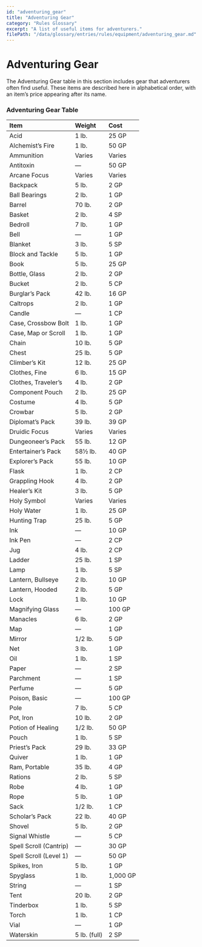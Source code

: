 ```yaml
---
id: "adventuring_gear"
title: "Adventuring Gear"
category: "Rules Glossary"
excerpt: "A list of useful items for adventurers."
filePath: "/data/glossary/entries/rules/equipment/adventuring_gear.md"
---
```

# Adventuring Gear
The Adventuring Gear table in this section includes gear that adventurers often find useful. These items are described here in alphabetical order, with an item’s price appearing after its name.

### Adventuring Gear Table
| Item | Weight | Cost |
|:---|:---|:---|
| Acid | 1 lb. | 25 GP |
| Alchemist’s Fire | 1 lb. | 50 GP |
| Ammunition | Varies | Varies |
| Antitoxin | — | 50 GP |
| Arcane Focus | Varies | Varies |
| Backpack | 5 lb. | 2 GP |
| Ball Bearings | 2 lb. | 1 GP |
| Barrel | 70 lb. | 2 GP |
| Basket | 2 lb. | 4 SP |
| Bedroll | 7 lb. | 1 GP |
| Bell | — | 1 GP |
| Blanket | 3 lb. | 5 SP |
| Block and Tackle | 5 lb. | 1 GP |
| Book | 5 lb. | 25 GP |
| Bottle, Glass | 2 lb. | 2 GP |
| Bucket | 2 lb. | 5 CP |
| Burglar’s Pack | 42 lb. | 16 GP |
| Caltrops | 2 lb. | 1 GP |
| Candle | — | 1 CP |
| Case, Crossbow Bolt | 1 lb. | 1 GP |
| Case, Map or Scroll | 1 lb. | 1 GP |
| Chain | 10 lb. | 5 GP |
| Chest | 25 lb. | 5 GP |
| Climber’s Kit | 12 lb. | 25 GP |
| Clothes, Fine | 6 lb. | 15 GP |
| Clothes, Traveler’s | 4 lb. | 2 GP |
| Component Pouch | 2 lb. | 25 GP |
| Costume | 4 lb. | 5 GP |
| Crowbar | 5 lb. | 2 GP |
| Diplomat’s Pack | 39 lb. | 39 GP |
| Druidic Focus | Varies | Varies |
| Dungeoneer’s Pack | 55 lb. | 12 GP |
| Entertainer’s Pack | 58½ lb. | 40 GP |
| Explorer’s Pack | 55 lb. | 10 GP |
| Flask | 1 lb. | 2 CP |
| Grappling Hook | 4 lb. | 2 GP |
| Healer’s Kit | 3 lb. | 5 GP |
| Holy Symbol | Varies | Varies |
| Holy Water | 1 lb. | 25 GP |
| Hunting Trap | 25 lb. | 5 GP |
| Ink | — | 10 GP |
| Ink Pen | — | 2 CP |
| Jug | 4 lb. | 2 CP |
| Ladder | 25 lb. | 1 SP |
| Lamp | 1 lb. | 5 SP |
| Lantern, Bullseye | 2 lb. | 10 GP |
| Lantern, Hooded | 2 lb. | 5 GP |
| Lock | 1 lb. | 10 GP |
| Magnifying Glass | — | 100 GP |
| Manacles | 6 lb. | 2 GP |
| Map | — | 1 GP |
| Mirror | 1/2 lb. | 5 GP |
| Net | 3 lb. | 1 GP |
| Oil | 1 lb. | 1 SP |
| Paper | — | 2 SP |
| Parchment | — | 1 SP |
| Perfume | — | 5 GP |
| Poison, Basic | — | 100 GP |
| Pole | 7 lb. | 5 CP |
| Pot, Iron | 10 lb. | 2 GP |
| Potion of Healing | 1/2 lb. | 50 GP |
| Pouch | 1 lb. | 5 SP |
| Priest’s Pack | 29 lb. | 33 GP |
| Quiver | 1 lb. | 1 GP |
| Ram, Portable | 35 lb. | 4 GP |
| Rations | 2 lb. | 5 SP |
| Robe | 4 lb. | 1 GP |
| Rope | 5 lb. | 1 GP |
| Sack | 1/2 lb. | 1 CP |
| Scholar’s Pack | 22 lb. | 40 GP |
| Shovel | 5 lb. | 2 GP |
| Signal Whistle | — | 5 CP |
| Spell Scroll (Cantrip) | — | 30 GP |
| Spell Scroll (Level 1) | — | 50 GP |
| Spikes, Iron | 5 lb. | 1 GP |
| Spyglass | 1 lb. | 1,000 GP |
| String | — | 1 SP |
| Tent | 20 lb. | 2 GP |
| Tinderbox | 1 lb. | 5 SP |
| Torch | 1 lb. | 1 CP |
| Vial | — | 1 GP |
| Waterskin | 5 lb. (full) | 2 SP |